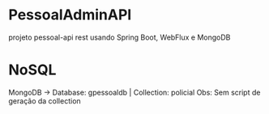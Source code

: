 # PessoalAdminAPI
projeto pessoal-api rest usando Spring Boot, WebFlux e MongoDB

# NoSQL
MongoDB -> Database: gpessoaldb | Collection: policial
Obs: Sem script de geração da collection




